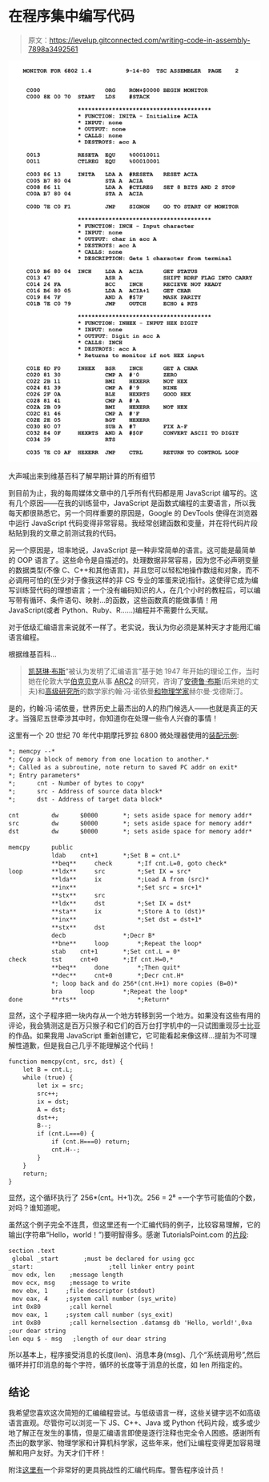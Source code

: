 # 在程序集中编写代码

> 原文：<https://levelup.gitconnected.com/writing-code-in-assembly-7898a3492561>

![](img/6ebce7694a9cb0a19d5194db482b3e84.png)

大声喊出来到维基百科了解早期计算的所有细节

到目前为止，我的每周媒体文章中的几乎所有代码都是用 JavaScript 编写的。这有几个原因——在我的训练营中，JavaScript 是函数式编程的主要语言，所以我每天都很熟悉它。另一个同样重要的原因是，Google 的 DevTools 使得在浏览器中运行 JavaScript 代码变得非常容易。我经常创建函数和变量，并在将代码片段粘贴到我的文章之前测试我的代码。

另一个原因是，坦率地说，JavaScript 是一种非常简单的语言。这可能是最简单的 OOP 语言了。这些命令是自描述的。处理数据非常容易，因为您不必声明变量的数据类型(不像 C、C++和其他语言)，并且您可以轻松地操作数组和对象，而不必调用可怕的(至少对于像我这样的非 CS 专业的笨蛋来说)指针。这使得它成为编写训练营代码的理想语言；一个没有编码知识的人，在几个小时的教程后，可以编写带有循环、条件语句、映射…的函数，这些函数真的能做事情！用 JavaScript(或者 Python、Ruby、R……)编程并不需要什么天赋。

对于低级汇编语言来说就不一样了。老实说，我认为你必须是某种天才才能用汇编语言编程。

根据维基百科…

> [凯瑟琳·布斯](https://en.wikipedia.org/wiki/Kathleen_Booth)“被认为发明了汇编语言”基于她 1947 年开始的理论工作，当时她在伦敦大学[伯克贝克](https://en.wikipedia.org/wiki/Birkbeck,_University_of_London)从事 [ARC2](https://en.wikipedia.org/wiki/APEXC) 的研究，咨询了[安德鲁·布斯](https://en.wikipedia.org/wiki/Andrew_Donald_Booth)(后来她的丈夫)和[高级研究所](https://en.wikipedia.org/wiki/John_von_Neumann)的数学家约翰·冯·诺依曼[和物理学家](https://en.wikipedia.org/wiki/Herman_Goldstine)赫尔曼·戈德斯汀。

是的，约翰·冯·诺依曼，世界历史上最杰出的人的热门候选人——也就是真正的天才。当强尼五世牵涉其中时，你知道你在处理一些令人兴奋的事情！

这里有一个 20 世纪 70 年代中期摩托罗拉 6800 微处理器使用的[装配示例](https://en.wikipedia.org/wiki/Motorola_6800):

```
*; memcpy --*
*; Copy a block of memory from one location to another.*
*; Called as a subroutine, note return to saved PC addr on exit*
*; Entry parameters*
*;      cnt - Number of bytes to copy*
*;      src - Address of source data block*
*;      dst - Address of target data block*

cnt         dw      $0000       *; sets aside space for memory addr*
src         dw      $0000       *; sets aside space for memory addr*
dst         dw      $0000       *; sets aside space for memory addr*

memcpy      public
            ldab    cnt+1       *;Set B = cnt.L*
            **beq**     check       *;If cnt.L=0, goto check*
loop        **ldx**     src         *;Set IX = src*
            **lda**     ix          *;Load A from (src)*
            **inx**                 *;Set src = src+1*
            **stx**     src
            **ldx**     dst         *;Set IX = dst*
            **sta**     ix          *;Store A to (dst)*
            **inx**                 *;Set dst = dst+1*
            **stx**     dst
            decb                *;Decr B*
            **bne**     loop        *;Repeat the loop*
            stab    cnt+1       *;Set cnt.L = 0*
check       tst     cnt+0       *;If cnt.H=0,*
            **beq**     done        *;Then quit*
            **dec**     cnt+0       *;Decr cnt.H*
            *; loop back and do 256*(cnt.H+1) more copies (B=0)* 
            bra     loop        *;Repeat the loop*
done        **rts**                 *;Return*
```

显然，这个子程序把一块内存从一个地方转移到另一个地方。如果没有这些有用的评论，我会猜测这是百万只猴子和它们的百万台打字机中的一只试图重现莎士比亚的作品。如果我用 JavaScript 重新创建它，它可能看起来像这样…提前为不可理解性道歉，但是我自己几乎不能理解这个代码！

```
function memcpy(cnt, src, dst) {
    let B = cnt.L;
    while (true) {
        let ix = src;
        src++;
        ix = dst;
        A = dst;
        dst++;
        B--;
        if (cnt.L===0) {
            if (cnt.H===0) return;
            cnt.H--;
        }
    }
    return;
}
```

显然，这个循环执行了 256*(cnt。H+1)次。256 = 2⁸ =一个字节可能值的个数，对吗？谁知道呢。

虽然这个例子完全不连贯，但这里还有一个汇编代码的例子，比较容易理解，它的输出(字符串“Hello，world！”)要明智得多。感谢 TutorialsPoint.com 的[片段](https://www.tutorialspoint.com/compile_assembly_online.php):

```
section .text
 global _start       ;must be declared for using gcc
_start:                     ;tell linker entry point
 mov edx, len    ;message length
 mov ecx, msg    ;message to write
 mov ebx, 1     ;file descriptor (stdout)
 mov eax, 4     ;system call number (sys_write)
 int 0x80        ;call kernel
 mov eax, 1     ;system call number (sys_exit)
 int 0x80        ;call kernelsection .datamsg db 'Hello, world!',0xa ;our dear string
len equ $ - msg   ;length of our dear string
```

所以基本上，程序接受消息的长度(len)、消息本身(msg)、几个“系统调用号”,然后循环并打印消息的每个字符，循环的长度等于消息的长度，如 len 所指定的。

## 结论

我希望您喜欢这次简短的汇编编程尝试。与低级语言一样，这些关键字远不如高级语言直观。尽管你可以浏览一下 JS、C++、Java 或 Python 代码片段，或多或少地了解正在发生的事情，但是汇编语言即使是逐行注释也完全令人困惑。感谢所有杰出的数学家、物理学家和计算机科学家，这些年来，他们让编程变得更加容易理解和用户友好。为天才们干杯！

附注[这里有](https://www.madwizard.org/programming/snippets)一个非常好的更具挑战性的汇编代码库。警告程序设计员！